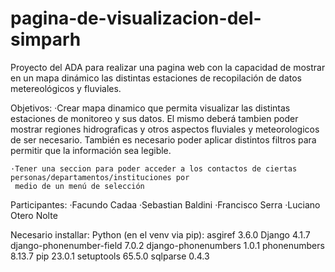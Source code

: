 # pagina-de-visualizacion-del-simparh
Proyecto del ADA para realizar una pagina web con la capacidad de mostrar en un mapa dinámico las distintas
estaciones de recopilación de datos metereológicos y fluviales. 

Objetivos:
	·Crear mapa dinamico que permita visualizar las distintas estaciones de monitoreo y sus datos.
	El mismo deberá tambien poder mostrar regiones hidrograficas y otros aspectos fluviales y meteorologicos
	de ser necesario. También es necesario poder aplicar distintos filtros para permitir que la información sea
	legible.
	
	·Tener una seccion para poder acceder a los contactos de ciertas personas/departamentos/instituciones por
	 medio de un menú de selección

Participantes:
	·Facundo Cadaa
	·Sebastian Baldini
	·Francisco Serra
	·Luciano Otero Nolte

Necesario installar:
	Python
	(en el venv via pip):
		asgiref                  3.6.0
		Django                   4.1.7
		django-phonenumber-field 7.0.2
		django-phonenumbers      1.0.1
		phonenumbers             8.13.7
		pip                      23.0.1
		setuptools               65.5.0
		sqlparse                 0.4.3

